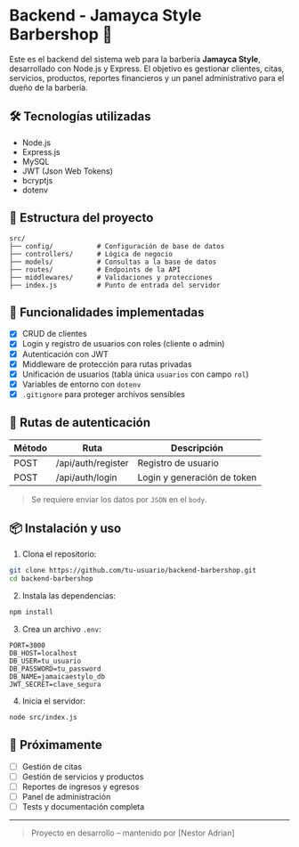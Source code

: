 
# Backend - Jamayca Style Barbershop 💈

Este es el backend del sistema web para la barbería **Jamayca Style**, desarrollado con Node.js y Express. El objetivo es gestionar clientes, citas, servicios, productos, reportes financieros y un panel administrativo para el dueño de la barbería.

## 🛠️ Tecnologías utilizadas

- Node.js
- Express.js
- MySQL
- JWT (Json Web Tokens)
- bcryptjs
- dotenv

## 📁 Estructura del proyecto

```
src/
├── config/           # Configuración de base de datos
├── controllers/      # Lógica de negocio
├── models/           # Consultas a la base de datos
├── routes/           # Endpoints de la API
├── middlewares/      # Validaciones y protecciones
├── index.js          # Punto de entrada del servidor
```

## 📌 Funcionalidades implementadas

- [x] CRUD de clientes
- [x] Login y registro de usuarios con roles (cliente o admin)
- [x] Autenticación con JWT
- [x] Middleware de protección para rutas privadas
- [x] Unificación de usuarios (tabla única `usuarios` con campo `rol`)
- [x] Variables de entorno con `dotenv`
- [x] `.gitignore` para proteger archivos sensibles

## 🔐 Rutas de autenticación

| Método | Ruta               | Descripción             |
|--------|--------------------|-------------------------|
| POST   | /api/auth/register | Registro de usuario     |
| POST   | /api/auth/login    | Login y generación de token |

> Se requiere enviar los datos por `JSON` en el `body`.

## 📦 Instalación y uso

1. Clona el repositorio:

```bash
git clone https://github.com/tu-usuario/backend-barbershop.git
cd backend-barbershop
```

2. Instala las dependencias:

```bash
npm install
```

3. Crea un archivo `.env`:

```env
PORT=3000
DB_HOST=localhost
DB_USER=tu_usuario
DB_PASSWORD=tu_password
DB_NAME=jamaicaestylo_db
JWT_SECRET=clave_segura
```

4. Inicia el servidor:

```bash
node src/index.js
```

## 📮 Próximamente

- [ ] Gestión de citas
- [ ] Gestión de servicios y productos
- [ ] Reportes de ingresos y egresos
- [ ] Panel de administración
- [ ] Tests y documentación completa

---

> Proyecto en desarrollo – mantenido por [Nestor Adrian]
